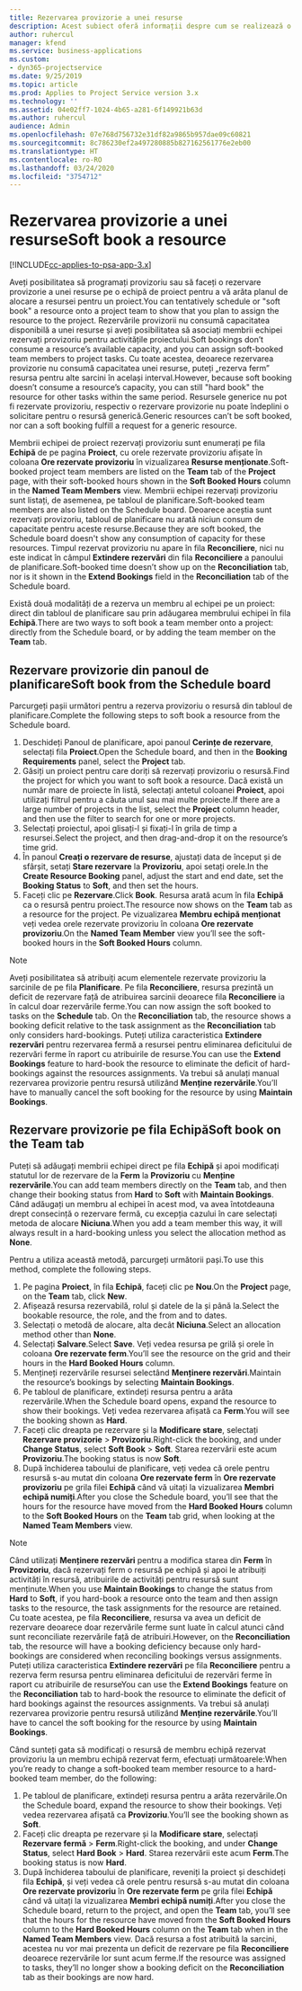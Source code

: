 ```yaml
---
title: Rezervarea provizorie a unei resurse
description: Acest subiect oferă informații despre cum se realizează o rezervare provizorie pentru membrii echipei de proiect.
author: ruhercul
manager: kfend
ms.service: business-applications
ms.custom:
- dyn365-projectservice
ms.date: 9/25/2019
ms.topic: article
ms.prod: Applies to Project Service version 3.x
ms.technology: ''
ms.assetid: 04e02ff7-1024-4b65-a281-6f149921b63d
ms.author: ruhercul
audience: Admin
ms.openlocfilehash: 07e768d756732e31df82a9865b957dae09c60821
ms.sourcegitcommit: 8c786230ef2a497280885b827162561776e2eb00
ms.translationtype: HT
ms.contentlocale: ro-RO
ms.lasthandoff: 03/24/2020
ms.locfileid: "3754712"
---
```

# <a name="soft-book-a-resource"></a><span data-ttu-id="fdbbb-103">Rezervarea provizorie a unei resurse</span><span class="sxs-lookup"><span data-stu-id="fdbbb-103">Soft book a resource</span></span>

[!INCLUDE[cc-applies-to-psa-app-3.x](../includes/cc-applies-to-psa-app-3x.md)]

<span data-ttu-id="fdbbb-104">Aveți posibilitatea să programați provizoriu sau să faceți o rezervare provizorie a unei resurse pe o echipă de proiect pentru a vă arăta planul de alocare a resursei pentru un proiect.</span><span class="sxs-lookup"><span data-stu-id="fdbbb-104">You can tentatively schedule or "soft book" a resource onto a project team to show that you plan to assign the resource to the project.</span></span> <span data-ttu-id="fdbbb-105">Rezervările provizorii nu consumă capacitatea disponibilă a unei resurse și aveți posibilitatea să asociați membrii echipei rezervați provizoriu pentru activitățile proiectului.</span><span class="sxs-lookup"><span data-stu-id="fdbbb-105">Soft bookings don’t consume a resource’s available capacity, and you can assign soft-booked team members to project tasks.</span></span> <span data-ttu-id="fdbbb-106">Cu toate acestea, deoarece rezervarea provizorie nu consumă capacitatea unei resurse, puteți „rezerva ferm” resursa pentru alte sarcini în același interval.</span><span class="sxs-lookup"><span data-stu-id="fdbbb-106">However, because soft booking doesn’t consume a resource’s capacity, you can still "hard book" the resource for other tasks within the same period.</span></span> <span data-ttu-id="fdbbb-107">Resursele generice nu pot fi rezervate provizoriu, respectiv o rezervare provizorie nu poate îndeplini o solicitare pentru o resursă generică.</span><span class="sxs-lookup"><span data-stu-id="fdbbb-107">Generic resources can’t be soft booked, nor can a soft booking fulfill a request for a generic resource.</span></span>

<span data-ttu-id="fdbbb-108">Membrii echipei de proiect rezervați provizoriu sunt enumerați pe fila **Echipă** de pe pagina **Proiect**, cu orele rezervate provizoriu afișate în coloana **Ore rezervate provizoriu** în vizualizarea **Resurse menționate**.</span><span class="sxs-lookup"><span data-stu-id="fdbbb-108">Soft-booked project team members are listed on the **Team** tab of the **Project** page, with their soft-booked hours shown in the **Soft Booked Hours** column in the **Named Team Members** view.</span></span> <span data-ttu-id="fdbbb-109">Membrii echipei rezervați provizoriu sunt listați, de asemenea, pe tabloul de planificare.</span><span class="sxs-lookup"><span data-stu-id="fdbbb-109">Soft-booked team members are also listed on the Schedule board.</span></span> <span data-ttu-id="fdbbb-110">Deoarece aceștia sunt rezervați provizoriu, tabloul de planificare nu arată niciun consum de capacitate pentru aceste resurse.</span><span class="sxs-lookup"><span data-stu-id="fdbbb-110">Because they are soft booked, the Schedule board doesn't show any consumption of capacity for these resources.</span></span> <span data-ttu-id="fdbbb-111">Timpul rezervat provizoriu nu apare în fila **Reconciliere**, nici nu este indicat în câmpul **Extindere rezervări** din fila **Reconciliere** a panoului de planificare.</span><span class="sxs-lookup"><span data-stu-id="fdbbb-111">Soft-booked time doesn’t show up on the **Reconciliation** tab, nor is it shown in the **Extend Bookings** field in the **Reconciliation** tab of the Schedule board.</span></span> 

<span data-ttu-id="fdbbb-112">Există două modalități de a rezerva un membru al echipei pe un proiect: direct din tabloul de planificare sau prin adăugarea membrului echipei în fila **Echipă**.</span><span class="sxs-lookup"><span data-stu-id="fdbbb-112">There are two ways to soft book a team member onto a project: directly from the Schedule board, or by adding the team member on the **Team** tab.</span></span> 

## <a name="soft-book-from-the-schedule-board"></a><span data-ttu-id="fdbbb-113">Rezervare provizorie din panoul de planificare</span><span class="sxs-lookup"><span data-stu-id="fdbbb-113">Soft book from the Schedule board</span></span>
<span data-ttu-id="fdbbb-114">Parcurgeți pașii următori pentru a rezerva provizoriu o resursă din tabloul de planificare.</span><span class="sxs-lookup"><span data-stu-id="fdbbb-114">Complete the following steps to soft book a resource from the Schedule board.</span></span> 

1. <span data-ttu-id="fdbbb-115">Deschideți Panoul de planificare, apoi panoul **Cerințe de rezervare**, selectați fila **Proiect**.</span><span class="sxs-lookup"><span data-stu-id="fdbbb-115">Open the Schedule board, and then in the **Booking Requirements** panel, select the **Project** tab.</span></span>
2. <span data-ttu-id="fdbbb-116">Găsiți un proiect pentru care doriți să rezervați provizoriu o resursă.</span><span class="sxs-lookup"><span data-stu-id="fdbbb-116">Find the project for which you want to soft book a resource.</span></span> <span data-ttu-id="fdbbb-117">Dacă există un număr mare de proiecte în listă, selectați antetul coloanei **Proiect**, apoi utilizați filtrul pentru a căuta unul sau mai multe proiecte.</span><span class="sxs-lookup"><span data-stu-id="fdbbb-117">If there are a large number of projects in the list, select the **Project** column header, and then use the filter to search for one or more projects.</span></span>
3. <span data-ttu-id="fdbbb-118">Selectați proiectul, apoi glisați-l și fixați-l în grila de timp a resursei.</span><span class="sxs-lookup"><span data-stu-id="fdbbb-118">Select the project, and then drag-and-drop it on the resource’s time grid.</span></span>
5. <span data-ttu-id="fdbbb-119">În panoul **Creați o rezervare de resurse**, ajustați data de început și de sfârșit, setați **Stare rezervare** la **Provizoriu**, apoi setați orele.</span><span class="sxs-lookup"><span data-stu-id="fdbbb-119">In the **Create Resource Booking** panel, adjust the start and end date, set the **Booking Status** to **Soft**, and then set the hours.</span></span> 
6. <span data-ttu-id="fdbbb-120">Faceți clic pe **Rezervare**.</span><span class="sxs-lookup"><span data-stu-id="fdbbb-120">Click **Book**.</span></span> <span data-ttu-id="fdbbb-121">Resursa arată acum în fila **Echipă** ca o resursă pentru proiect.</span><span class="sxs-lookup"><span data-stu-id="fdbbb-121">The resource now shows on the **Team** tab as a resource for the project.</span></span> <span data-ttu-id="fdbbb-122">Pe vizualizarea **Membru echipă menționat** veți vedea orele rezervate provizoriu în coloana **Ore rezervate provizoriu**.</span><span class="sxs-lookup"><span data-stu-id="fdbbb-122">On the **Named Team Member** view you’ll see the soft-booked hours in the **Soft Booked Hours** column.</span></span>

> [!NOTE]
> <span data-ttu-id="fdbbb-123">Aveți posibilitatea să atribuiți acum elementele rezervate provizoriu la sarcinile de pe fila **Planificare**. Pe fila **Reconciliere**, resursa prezintă un deficit de rezervare față de atribuirea sarcinii deoarece fila **Reconciliere** ia în calcul doar rezervările ferme.</span><span class="sxs-lookup"><span data-stu-id="fdbbb-123">You can now assign the soft booked to tasks on the **Schedule** tab. On the **Reconciliation** tab, the resource shows a booking deficit relative to the task assignment as the **Reconciliation** tab only considers hard-bookings.</span></span> <span data-ttu-id="fdbbb-124">Puteți utiliza caracteristica **Extindere rezervări** pentru rezervarea fermă a resursei pentru eliminarea deficitului de rezervări ferme în raport cu atribuirile de resurse.</span><span class="sxs-lookup"><span data-stu-id="fdbbb-124">You can use the **Extend Bookings** feature to hard-book the resource to eliminate the deficit of hard-bookings against the resources assignments.</span></span> <span data-ttu-id="fdbbb-125">Va trebui să anulați manual rezervarea provizorie pentru resursă utilizând **Menține rezervările**.</span><span class="sxs-lookup"><span data-stu-id="fdbbb-125">You’ll have to manually cancel the soft booking for the resource by using **Maintain Bookings**.</span></span>

## <a name="soft-book-on-the-team-tab"></a><span data-ttu-id="fdbbb-126">Rezervare provizorie pe fila Echipă</span><span class="sxs-lookup"><span data-stu-id="fdbbb-126">Soft book on the Team tab</span></span>

<span data-ttu-id="fdbbb-127">Puteți să adăugați membrii echipei direct pe fila **Echipă** și apoi modificați statutul lor de rezervare de la **Ferm** la **Provizoriu** cu **Menține rezervările**.</span><span class="sxs-lookup"><span data-stu-id="fdbbb-127">You can add team members directly on the **Team** tab, and then change their booking status from **Hard** to **Soft** with **Maintain Bookings**.</span></span> <span data-ttu-id="fdbbb-128">Când adăugați un membru al echipei în acest mod, va avea întotdeauna drept consecință o rezervare fermă, cu excepția cazului în care selectați metoda de alocare **Niciuna**.</span><span class="sxs-lookup"><span data-stu-id="fdbbb-128">When you add a team member this way, it will always result in a hard-booking unless you select the allocation method as **None**.</span></span>

<span data-ttu-id="fdbbb-129">Pentru a utiliza această metodă, parcurgeți următorii pași.</span><span class="sxs-lookup"><span data-stu-id="fdbbb-129">To use this method, complete the following steps.</span></span>

1. <span data-ttu-id="fdbbb-130">Pe pagina **Proiect**, în fila **Echipă**, faceți clic pe **Nou**.</span><span class="sxs-lookup"><span data-stu-id="fdbbb-130">On the **Project** page, on the **Team** tab, click **New**.</span></span>
2. <span data-ttu-id="fdbbb-131">Afișează resursa rezervabilă, rolul și datele de la și până la.</span><span class="sxs-lookup"><span data-stu-id="fdbbb-131">Select the bookable resource, the role, and the from and to dates.</span></span>
3. <span data-ttu-id="fdbbb-132">Selectați o metodă de alocare, alta decât **Niciuna**.</span><span class="sxs-lookup"><span data-stu-id="fdbbb-132">Select an allocation method other than **None**.</span></span>
4. <span data-ttu-id="fdbbb-133">Selectați **Salvare**.</span><span class="sxs-lookup"><span data-stu-id="fdbbb-133">Select **Save**.</span></span> <span data-ttu-id="fdbbb-134">Veți vedea resursa pe grilă și orele în coloana **Ore rezervate ferm**.</span><span class="sxs-lookup"><span data-stu-id="fdbbb-134">You’ll see the resource on the grid and their hours in the **Hard Booked Hours** column.</span></span>
5. <span data-ttu-id="fdbbb-135">Mențineți rezervările resursei selectând **Menținere rezervări**.</span><span class="sxs-lookup"><span data-stu-id="fdbbb-135">Maintain the resource’s bookings by selecting **Maintain Bookings**.</span></span>
6. <span data-ttu-id="fdbbb-136">Pe tabloul de planificare, extindeți resursa pentru a arăta rezervările.</span><span class="sxs-lookup"><span data-stu-id="fdbbb-136">When the Schedule board opens, expand the resource to show their bookings.</span></span> <span data-ttu-id="fdbbb-137">Veți vedea rezervarea afișată ca **Ferm**.</span><span class="sxs-lookup"><span data-stu-id="fdbbb-137">You will see the booking shown as **Hard**.</span></span>
7. <span data-ttu-id="fdbbb-138">Faceți clic dreapta pe rezervare și la **Modificare stare**, selectați **Rezervare provizorie** \> **Provizoriu**.</span><span class="sxs-lookup"><span data-stu-id="fdbbb-138">Right-click the booking, and under **Change Status**, select **Soft Book** \> **Soft**.</span></span> <span data-ttu-id="fdbbb-139">Starea rezervării este acum **Provizoriu**.</span><span class="sxs-lookup"><span data-stu-id="fdbbb-139">The booking status is now **Soft**.</span></span>
8. <span data-ttu-id="fdbbb-140">După închiderea taboului de planificare, veți vedea că orele pentru resursă s-au mutat din coloana **Ore rezervate ferm** în **Ore rezervate provizoriu** pe grila filei **Echipă** când vă uitați la vizualizarea **Membri echipă numiți**.</span><span class="sxs-lookup"><span data-stu-id="fdbbb-140">After you close the Schedule board, you’ll see that the hours for the resource have moved from the **Hard Booked Hours** column to the **Soft Booked Hours** on the **Team** tab grid, when looking at the **Named Team Members** view.</span></span>

> [!NOTE]
> <span data-ttu-id="fdbbb-141">Când utilizați **Menținere rezervări** pentru a modifica starea din **Ferm** în **Provizoriu**, dacă rezervați ferm o resursă pe echipă și apoi le atribuiți activități în resursă, atribuirile de activități pentru resursă sunt menținute.</span><span class="sxs-lookup"><span data-stu-id="fdbbb-141">When you use **Maintain Bookings** to change the status from **Hard** to **Soft**, if you hard-book a resource onto the team and then assign tasks to the resource, the task assignments for the resource are retained.</span></span> <span data-ttu-id="fdbbb-142">Cu toate acestea, pe fila **Reconciliere**, resursa va avea un deficit de rezervare deoarece doar rezervările ferme sunt luate în calcul atunci când sunt reconciliate rezervările față de atribuiri.</span><span class="sxs-lookup"><span data-stu-id="fdbbb-142">However, on the **Reconciliation** tab, the resource will have a booking deficiency because only hard-bookings are considered when reconciling bookings versus assignments.</span></span> <span data-ttu-id="fdbbb-143">Puteți utiliza caracteristica **Extindere rezervări** pe fila **Reconciliere** pentru a rezerva ferm resursa pentru eliminarea deficitului de rezervări ferme în raport cu atribuirile de resurse</span><span class="sxs-lookup"><span data-stu-id="fdbbb-143">You can use the **Extend Bookings** feature on the **Reconciliation** tab to hard-book the resource to eliminate the deficit of hard bookings against the resources assignments.</span></span> <span data-ttu-id="fdbbb-144">Va trebui să anulați rezervarea provizorie pentru resursă utilizând **Menține rezervările**.</span><span class="sxs-lookup"><span data-stu-id="fdbbb-144">You’ll have to cancel the soft booking for the resource by using **Maintain Bookings**.</span></span>

<span data-ttu-id="fdbbb-145">Când sunteți gata să modificați o resursă de membru echipă rezervat provizoriu la un membru echipă rezervat ferm, efectuați următoarele:</span><span class="sxs-lookup"><span data-stu-id="fdbbb-145">When you’re ready to change a soft-booked team member resource to a hard-booked team member, do the following:</span></span>

1. <span data-ttu-id="fdbbb-146">Pe tabloul de planificare, extindeți resursa pentru a arăta rezervările.</span><span class="sxs-lookup"><span data-stu-id="fdbbb-146">On the Schedule board, expand the resource to show their bookings.</span></span> <span data-ttu-id="fdbbb-147">Veți vedea rezervarea afișată ca **Provizoriu**.</span><span class="sxs-lookup"><span data-stu-id="fdbbb-147">You’ll see the booking shown as **Soft**.</span></span>
2. <span data-ttu-id="fdbbb-148">Faceți clic dreapta pe rezervare și la **Modificare stare**, selectați **Rezervare fermă** \> **Ferm**.</span><span class="sxs-lookup"><span data-stu-id="fdbbb-148">Right-click the booking, and under **Change Status**, select **Hard Book** \> **Hard**.</span></span> <span data-ttu-id="fdbbb-149">Starea rezervării este acum **Ferm**.</span><span class="sxs-lookup"><span data-stu-id="fdbbb-149">The booking status is now **Hard**.</span></span>
3. <span data-ttu-id="fdbbb-150">După închiderea taboului de planificare, reveniți la proiect și deschideți fila **Echipă**, și veți vedea că orele pentru resursă s-au mutat din coloana **Ore rezervate provizoriu** în **Ore rezervate ferm** pe grila filei **Echipă** când vă uitați la vizualizarea **Membri echipă numiți**.</span><span class="sxs-lookup"><span data-stu-id="fdbbb-150">After you close the Schedule board, return to the project, and open the **Team** tab, you’ll see that the hours for the resource have moved from the **Soft Booked Hours** column to the **Hard Booked Hours** column on the **Team** tab when in the **Named Team Members** view.</span></span> <span data-ttu-id="fdbbb-151">Dacă resursa a fost atribuită la sarcini, acestea nu vor mai prezenta un deficit de rezervare pe fila **Reconciliere** deoarece rezervările lor sunt acum ferme.</span><span class="sxs-lookup"><span data-stu-id="fdbbb-151">If the resource was assigned to tasks, they’ll no longer show a booking deficit on the **Reconciliation** tab as their bookings are now hard.</span></span>

